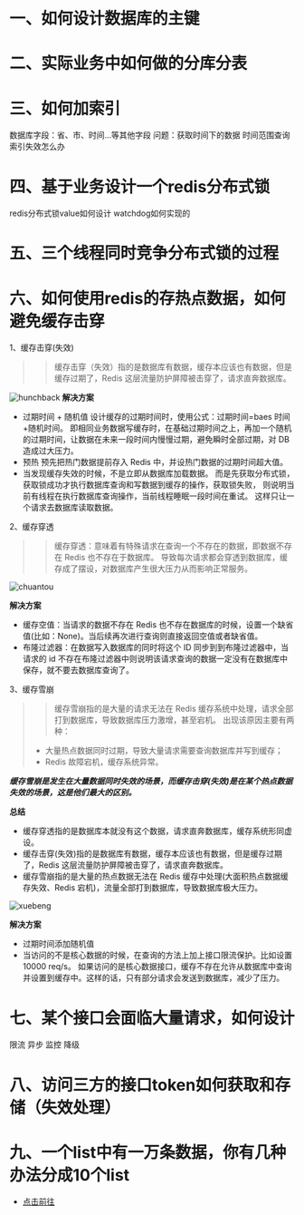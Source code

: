 一、如何设计数据库的主键
=====
二、实际业务中如何做的分库分表
====
三、如何加索引
=====
   数据库字段：省、市、时间...等其他字段
   问题：获取时间下的数据
   时间范围查询索引失效怎么办

四、基于业务设计一个redis分布式锁
===
redis分布式锁value如何设计
watchdog如何实现的

五、三个线程同时竞争分布式锁的过程
====

六、如何使用redis的存热点数据，如何避免缓存击穿
===
1、缓存击穿(失效)
>> 缓存击穿（失效）指的是数据库有数据，缓存本应该也有数据，但是缓存过期了，Redis 这层流量防护屏障被击穿了，请求直奔数据库。

![hunchback](./hunancun.png)
**解决方案**
* 过期时间 + 随机值
  设计缓存的过期时间时，使用公式：过期时间=baes 时间+随机时间。
即相同业务数据写缓存时，在基础过期时间之上，再加一个随机的过期时间，让数据在未来一段时间内慢慢过期，避免瞬时全部过期，对 DB 造成过大压力。
* 预热
  预先把热门数据提前存入 Redis 中，并设热门数据的过期时间超大值。
* 当发现缓存失效的时候，不是立即从数据库加载数据。
  而是先获取分布式锁，获取锁成功才执行数据库查询和写数据到缓存的操作，获取锁失败，
  则说明当前有线程在执行数据库查询操作，当前线程睡眠一段时间在重试。
  这样只让一个请求去数据库读取数据。

2、缓存穿透
>> 缓存穿透：意味着有特殊请求在查询一个不存在的数据，即数据不存在 Redis 也不存在于数据库。
导致每次请求都会穿透到数据库，缓存成了摆设，对数据库产生很大压力从而影响正常服务。

![chuantou](./chuantou.png)

**解决方案**
* 缓存空值：当请求的数据不存在 Redis 也不存在数据库的时候，设置一个缺省值(比如：None)。当后续再次进行查询则直接返回空值或者缺省值。
* 布隆过滤器：在数据写入数据库的同时将这个 ID 同步到到布隆过滤器中，当请求的 id 不存在布隆过滤器中则说明该请求查询的数据一定没有在数据库中保存，就不要去数据库查询了。

3、缓存雪崩
>> 缓存雪崩指的是大量的请求无法在 Redis 缓存系统中处理，请求全部打到数据库，导致数据库压力激增，甚至宕机。
> 出现该原因主要有两种：
> * 大量热点数据同时过期，导致大量请求需要查询数据库并写到缓存；
> * Redis 故障宕机，缓存系统异常。

**_缓存雪崩是发生在大量数据同时失效的场景，而缓存击穿(失效)是在某个热点数据失效的场景，这是他们最大的区别。_**

**总结**
* 缓存穿透指的是数据库本就没有这个数据，请求直奔数据库，缓存系统形同虚设。
* 缓存击穿(失效)指的是数据库有数据，缓存本应该也有数据，但是缓存过期了，Redis 这层流量防护屏障被击穿了，请求直奔数据库。
* 缓存雪崩指的是大量的热点数据无法在 Redis 缓存中处理(大面积热点数据缓存失效、Redis 宕机)，流量全部打到数据库，导致数据库极大压力。

![xuebeng](./xuebeng.png)

**解决方案**
* 过期时间添加随机值
* 当访问的不是核心数据的时候，在查询的方法上加上接口限流保护。比如设置 10000 req/s。 如果访问的是核心数据接口，缓存不存在允许从数据库中查询并设置到缓存中。这样的话，只有部分请求会发送到数据库，减少了压力。

七、某个接口会面临大量请求，如何设计
===
限流
异步
监控
降级

八、访问三方的接口token如何获取和存储（失效处理）
=====

九、一个list中有一万条数据，你有几种办法分成10个list
=====
* [点击前往](./WriteExam.java)









